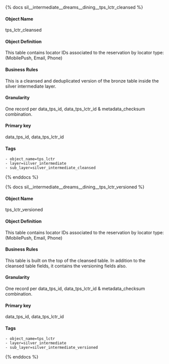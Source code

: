 {% docs sil__intermediate__dreams__dining__tps_lctr_cleansed %}

#### Object Name
tps_lctr_cleansed

#### Object Definition
This table contains locator IDs associated to the reservation by locator type:(MobilePush, Email, Phone)

#### Business Rules
This is a cleansed and deduplicated version of the bronze table inside the silver intermediate layer.

#### Granularity
One record per data_tps_id, data_tps_lctr_id & metadata_checksum combination.

#### Primary key
data_tps_id, data_tps_lctr_id

#### Tags
    - object_name=tps_lctr
    - layer=silver_intermediate
    - sub_layer=silver_intermediate_cleansed

{% enddocs %}

{% docs sil__intermediate__dreams__dining__tps_lctr_versioned %}

#### Object Name
tps_lctr_versioned

#### Object Definition
This table contains locator IDs associated to the reservation by locator type:(MobilePush, Email, Phone)

#### Business Rules
This table is built on the top of the cleansed table. In addition to the cleansed table fields, it contains the versioning fields also.

#### Granularity
One record per data_tps_id, data_tps_lctr_id & metadata_checksum combination.

#### Primary key
data_tps_id, data_tps_lctr_id

#### Tags
    - object_name=tps_lctr
    - layer=silver_intermediate
    - sub_layer=silver_intermediate_versioned

{% enddocs %}